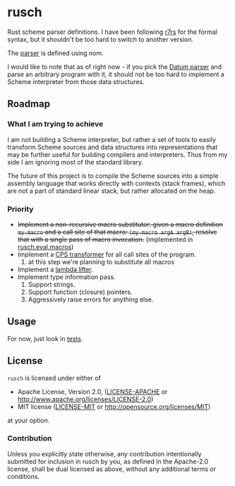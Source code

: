 # rusch 

Rust scheme parser definitions. I have been following [r7rs](https://small.r7rs.org/attachment/r7rs.pdf) for the
formal syntax, but it shouldn't be too hard to switch to another version.

The [parser](./src/parser/) is defined using nom.

I would like to note that as of right now - if you pick the [Datum parser](./src/parser/datum.rs)
and parse an arbitrary program with it, it should not be too hard to implement a Scheme interpreter
from those data structures.

## Roadmap

### What I am trying to achieve

I am not building a Scheme interpreter, but rather a set of tools to easily transform Scheme
sources and data structures into representations that may be further useful for building
compilers and interpreters. Thus from my side I am ignoring most of the standard library.

The future of this project is to compile the Scheme sources into a simple assembly language
that works directly with contexts (stack frames), which are not a part of standard linear
stack, but rather allocated on the heap.

### Priority

- ~~Implement a non-recursive macro substitutor: given a macro definition `my-macro` and
   a call site of that macro: `(my-macro argA argB)`, resolve that with a single pass of macro invocation.~~
   (implemented in [rusch.eval.macros](./src/eval/macros.rs))
- Implement a [CPS transformer](https://en.wikipedia.org/wiki/Continuation-passing_style) for all call sites of the program. 
    1. at this step we're planning to substitute all macros
- Implement a [lambda lifter](https://en.wikipedia.org/wiki/Lambda_lifting).
- Implement type information pass.
    1. Support strings.
    2. Support function (closure) pointers.
    3. Aggressively raise errors for anything else. 

## Usage

For now, just look in [tests](./tests/).

## License

`rusch` is licensed under either of

 * Apache License, Version 2.0, ([LICENSE-APACHE](LICENSE-APACHE) or
   http://www.apache.org/licenses/LICENSE-2.0)
 * MIT license ([LICENSE-MIT](LICENSE-MIT) or
   http://opensource.org/licenses/MIT)

at your option.

### Contribution

Unless you explicitly state otherwise, any contribution intentionally submitted
for inclusion in rusch by you, as defined in the Apache-2.0 license, shall be
dual licensed as above, without any additional terms or conditions.
